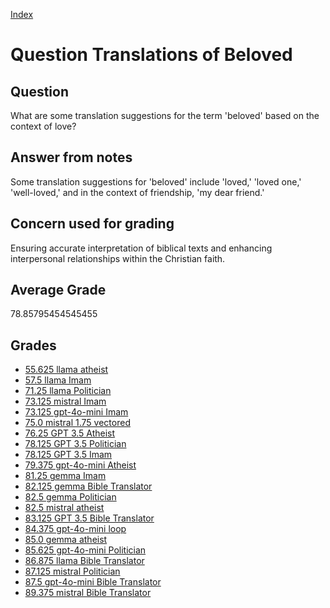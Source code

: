 
[Index](../../index.md)
# Question Translations of Beloved
## Question
What are some translation suggestions for the term 'beloved' based on the context of love?

## Answer from notes
Some translation suggestions for 'beloved' include 'loved,' 'loved one,' 'well-loved,' and in the context of friendship, 'my dear friend.'

## Concern used for grading
Ensuring accurate interpretation of biblical texts and enhancing interpersonal relationships within the Christian faith.

## Average Grade
78.85795454545455

## Grades
 * [55.625 llama atheist](../answers/llama_atheist/Translations_of_Beloved.md)
 * [57.5 llama Imam](../answers/llama_Imam/Translations_of_Beloved.md)
 * [71.25 llama Politician](../answers/llama_Politician/Translations_of_Beloved.md)
 * [73.125 mistral Imam](../answers/mistral_Imam/Translations_of_Beloved.md)
 * [73.125 gpt-4o-mini Imam](../answers/gpt-4o-mini_Imam/Translations_of_Beloved.md)
 * [75.0 mistral 1.75 vectored](../answers/mistral_1.75_vectored/Translations_of_Beloved.md)
 * [76.25 GPT 3.5 Atheist](../answers/GPT_3.5_Atheist/Translations_of_Beloved.md)
 * [78.125 GPT 3.5 Politician](../answers/GPT_3.5_Politician/Translations_of_Beloved.md)
 * [78.125 GPT 3.5 Imam](../answers/GPT_3.5_Imam/Translations_of_Beloved.md)
 * [79.375 gpt-4o-mini Atheist](../answers/gpt-4o-mini_Atheist/Translations_of_Beloved.md)
 * [81.25 gemma Imam](../answers/gemma_Imam/Translations_of_Beloved.md)
 * [82.125 gemma Bible Translator](../answers/gemma_Bible_Translator/Translations_of_Beloved.md)
 * [82.5 gemma Politician](../answers/gemma_Politician/Translations_of_Beloved.md)
 * [82.5 mistral atheist](../answers/mistral_atheist/Translations_of_Beloved.md)
 * [83.125 GPT 3.5 Bible Translator](../answers/GPT_3.5_Bible_Translator/Translations_of_Beloved.md)
 * [84.375 gpt-4o-mini loop](../answers/gpt-4o-mini_loop/Translations_of_Beloved.md)
 * [85.0 gemma atheist](../answers/gemma_atheist/Translations_of_Beloved.md)
 * [85.625 gpt-4o-mini Politician](../answers/gpt-4o-mini_Politician/Translations_of_Beloved.md)
 * [86.875 llama Bible Translator](../answers/llama_Bible_Translator/Translations_of_Beloved.md)
 * [87.125 mistral Politician](../answers/mistral_Politician/Translations_of_Beloved.md)
 * [87.5 gpt-4o-mini Bible Translator](../answers/gpt-4o-mini_Bible_Translator/Translations_of_Beloved.md)
 * [89.375 mistral Bible Translator](../answers/mistral_Bible_Translator/Translations_of_Beloved.md)
